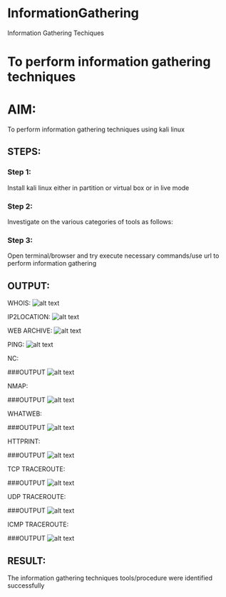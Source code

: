 # InformationGathering
Information Gathering Techiques

# To perform information gathering techniques

# AIM:

To perform information gathering techniques using kali linux 

## STEPS:

### Step 1:

Install kali linux either in partition or virtual box or in live mode

### Step 2:

Investigate on the various categories of tools as follows:

### Step 3:
Open terminal/browser and try execute necessary commands/use url to perform information gathering


## OUTPUT:
WHOIS:
![alt text](whois.png)

IP2LOCATION:
![alt text](ip2.png)

WEB ARCHIVE:
![alt text](<web archive.png>)

PING:
![alt text](ping.png)

NC:

###OUTPUT
![alt text](nc.png)

NMAP:

###OUTPUT
![alt text](nmap.png)

WHATWEB:

###OUTPUT
![alt text](whatweb.png)

HTTPRINT:

###OUTPUT
![alt text](httprint.png)

TCP TRACEROUTE:

###OUTPUT
![alt text](<traceroute T.png>)

UDP TRACEROUTE:

###OUTPUT
![alt text](<traceroute U.png>)

ICMP TRACEROUTE:

###OUTPUT
![alt text](traceroute.png)


## RESULT:
The information gathering techniques tools/procedure were  identified successfully
